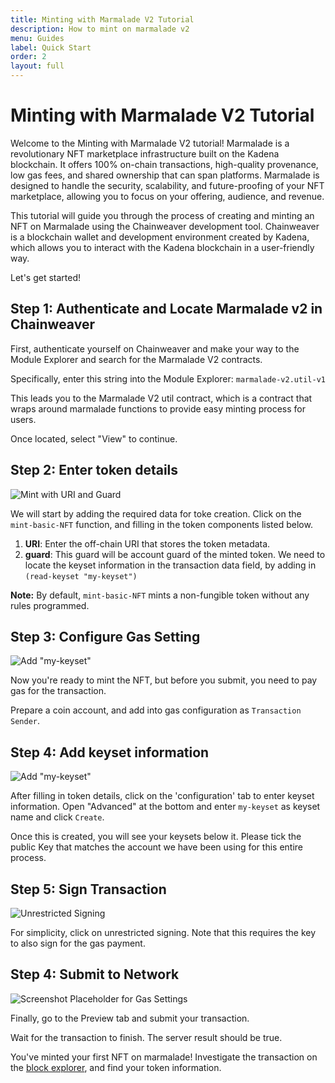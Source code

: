 ```yaml
---
title: Minting with Marmalade V2 Tutorial
description: How to mint on marmalade v2
menu: Guides
label: Quick Start
order: 2
layout: full
---
```


# Minting with Marmalade V2 Tutorial

Welcome to the Minting with Marmalade V2 tutorial! Marmalade is a revolutionary
NFT marketplace infrastructure built on the Kadena blockchain. It offers 100%
on-chain transactions, high-quality provenance, low gas fees, and shared
ownership that can span platforms. Marmalade is designed to handle the security,
scalability, and future-proofing of your NFT marketplace, allowing you to focus
on your offering, audience, and revenue.

This tutorial will guide you through the process of creating and minting an NFT
on Marmalade using the Chainweaver development tool. Chainweaver is a blockchain
wallet and development environment created by Kadena, which allows you to
interact with the Kadena blockchain in a user-friendly way.

Let's get started!

## Step 1: Authenticate and Locate Marmalade v2 in Chainweaver

First, authenticate yourself on Chainweaver and make your way to the Module
Explorer and search for the Marmalade V2 contracts.

Specifically, enter this string into the Module Explorer: `marmalade-v2.util-v1`

This leads you to the Marmalade V2 util contract, which is a contract that wraps
around marmalade functions to provide easy minting process for users.

Once located, select "View" to continue.

## Step 2: Enter token details

![Mint with URI and Guard](/assets/marmalade/mint_1.png)

We will start by adding the required data for toke creation. Click on the
`mint-basic-NFT` function, and filling in the token components listed below.

1. **URI**: Enter the off-chain URI that stores the token metadata.
2. **guard**: This guard will be account guard of the minted token. We need to
   locate the keyset information in the transaction data field, by adding in
   `(read-keyset "my-keyset")`

**Note:** By default, `mint-basic-NFT` mints a non-fungible token without any
rules programmed.

## Step 3: Configure Gas Setting

![Add "my-keyset"](/assets/marmalade/mint_gas.png)

Now you're ready to mint the NFT, but before you submit, you need to pay gas for
the transaction.

Prepare a coin account, and add into gas configuration as `Transaction Sender`.

## Step 4: Add keyset information

![Add "my-keyset"](/assets/marmalade/mint_keyset.png)

After filling in token details, click on the 'configuration' tab to enter keyset
information. Open "Advanced" at the bottom and enter `my-keyset` as keyset name
and click `Create`.

Once this is created, you will see your keysets below it. Please tick the public
Key that matches the account we have been using for this entire process.

## Step 5: Sign Transaction

![Unrestricted Signing](/assets/marmalade/mint_unrestricted_signing.png)

For simplicity, click on unrestricted signing. Note that this requires the key
to also sign for the gas payment.

## Step 4: Submit to Network

![Screenshot Placeholder for Gas Settings](/assets/marmalade/mint_submit.png)

Finally, go to the Preview tab and submit your transaction.

Wait for the transaction to finish. The server result should be true.

You've minted your first NFT on marmalade! Investigate the transaction on the
[block explorer](explorer.chainweb.com), and find your token information.
